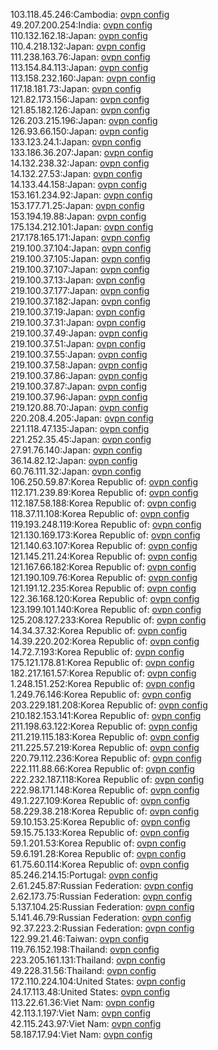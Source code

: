 103.118.45.246:Cambodia: [ovpn config](vpn/103_118_45_246.ovpn)  
49.207.200.254:India: [ovpn config](vpn/49_207_200_254.ovpn)  
110.132.162.18:Japan: [ovpn config](vpn/110_132_162_18.ovpn)  
110.4.218.132:Japan: [ovpn config](vpn/110_4_218_132.ovpn)  
111.238.163.76:Japan: [ovpn config](vpn/111_238_163_76.ovpn)  
113.154.84.113:Japan: [ovpn config](vpn/113_154_84_113.ovpn)  
113.158.232.160:Japan: [ovpn config](vpn/113_158_232_160.ovpn)  
117.18.181.73:Japan: [ovpn config](vpn/117_18_181_73.ovpn)  
121.82.173.156:Japan: [ovpn config](vpn/121_82_173_156.ovpn)  
121.85.182.126:Japan: [ovpn config](vpn/121_85_182_126.ovpn)  
126.203.215.196:Japan: [ovpn config](vpn/126_203_215_196.ovpn)  
126.93.66.150:Japan: [ovpn config](vpn/126_93_66_150.ovpn)  
133.123.24.1:Japan: [ovpn config](vpn/133_123_24_1.ovpn)  
133.186.36.207:Japan: [ovpn config](vpn/133_186_36_207.ovpn)  
14.132.238.32:Japan: [ovpn config](vpn/14_132_238_32.ovpn)  
14.132.27.53:Japan: [ovpn config](vpn/14_132_27_53.ovpn)  
14.133.44.158:Japan: [ovpn config](vpn/14_133_44_158.ovpn)  
153.161.234.92:Japan: [ovpn config](vpn/153_161_234_92.ovpn)  
153.177.71.25:Japan: [ovpn config](vpn/153_177_71_25.ovpn)  
153.194.19.88:Japan: [ovpn config](vpn/153_194_19_88.ovpn)  
175.134.212.101:Japan: [ovpn config](vpn/175_134_212_101.ovpn)  
217.178.165.171:Japan: [ovpn config](vpn/217_178_165_171.ovpn)  
219.100.37.104:Japan: [ovpn config](vpn/219_100_37_104.ovpn)  
219.100.37.105:Japan: [ovpn config](vpn/219_100_37_105.ovpn)  
219.100.37.107:Japan: [ovpn config](vpn/219_100_37_107.ovpn)  
219.100.37.13:Japan: [ovpn config](vpn/219_100_37_13.ovpn)  
219.100.37.177:Japan: [ovpn config](vpn/219_100_37_177.ovpn)  
219.100.37.182:Japan: [ovpn config](vpn/219_100_37_182.ovpn)  
219.100.37.19:Japan: [ovpn config](vpn/219_100_37_19.ovpn)  
219.100.37.31:Japan: [ovpn config](vpn/219_100_37_31.ovpn)  
219.100.37.49:Japan: [ovpn config](vpn/219_100_37_49.ovpn)  
219.100.37.51:Japan: [ovpn config](vpn/219_100_37_51.ovpn)  
219.100.37.55:Japan: [ovpn config](vpn/219_100_37_55.ovpn)  
219.100.37.58:Japan: [ovpn config](vpn/219_100_37_58.ovpn)  
219.100.37.86:Japan: [ovpn config](vpn/219_100_37_86.ovpn)  
219.100.37.87:Japan: [ovpn config](vpn/219_100_37_87.ovpn)  
219.100.37.96:Japan: [ovpn config](vpn/219_100_37_96.ovpn)  
219.120.88.70:Japan: [ovpn config](vpn/219_120_88_70.ovpn)  
220.208.4.205:Japan: [ovpn config](vpn/220_208_4_205.ovpn)  
221.118.47.135:Japan: [ovpn config](vpn/221_118_47_135.ovpn)  
221.252.35.45:Japan: [ovpn config](vpn/221_252_35_45.ovpn)  
27.91.76.140:Japan: [ovpn config](vpn/27_91_76_140.ovpn)  
36.14.82.12:Japan: [ovpn config](vpn/36_14_82_12.ovpn)  
60.76.111.32:Japan: [ovpn config](vpn/60_76_111_32.ovpn)  
106.250.59.87:Korea Republic of: [ovpn config](vpn/106_250_59_87.ovpn)  
112.171.239.89:Korea Republic of: [ovpn config](vpn/112_171_239_89.ovpn)  
112.187.58.188:Korea Republic of: [ovpn config](vpn/112_187_58_188.ovpn)  
118.37.11.108:Korea Republic of: [ovpn config](vpn/118_37_11_108.ovpn)  
119.193.248.119:Korea Republic of: [ovpn config](vpn/119_193_248_119.ovpn)  
121.130.169.173:Korea Republic of: [ovpn config](vpn/121_130_169_173.ovpn)  
121.140.63.107:Korea Republic of: [ovpn config](vpn/121_140_63_107.ovpn)  
121.145.211.24:Korea Republic of: [ovpn config](vpn/121_145_211_24.ovpn)  
121.167.66.182:Korea Republic of: [ovpn config](vpn/121_167_66_182.ovpn)  
121.190.109.76:Korea Republic of: [ovpn config](vpn/121_190_109_76.ovpn)  
121.191.12.235:Korea Republic of: [ovpn config](vpn/121_191_12_235.ovpn)  
122.36.168.120:Korea Republic of: [ovpn config](vpn/122_36_168_120.ovpn)  
123.199.101.140:Korea Republic of: [ovpn config](vpn/123_199_101_140.ovpn)  
125.208.127.233:Korea Republic of: [ovpn config](vpn/125_208_127_233.ovpn)  
14.34.37.32:Korea Republic of: [ovpn config](vpn/14_34_37_32.ovpn)  
14.39.220.202:Korea Republic of: [ovpn config](vpn/14_39_220_202.ovpn)  
14.72.7.193:Korea Republic of: [ovpn config](vpn/14_72_7_193.ovpn)  
175.121.178.81:Korea Republic of: [ovpn config](vpn/175_121_178_81.ovpn)  
182.217.161.57:Korea Republic of: [ovpn config](vpn/182_217_161_57.ovpn)  
1.248.151.252:Korea Republic of: [ovpn config](vpn/1_248_151_252.ovpn)  
1.249.76.146:Korea Republic of: [ovpn config](vpn/1_249_76_146.ovpn)  
203.229.181.208:Korea Republic of: [ovpn config](vpn/203_229_181_208.ovpn)  
210.182.153.141:Korea Republic of: [ovpn config](vpn/210_182_153_141.ovpn)  
211.198.63.122:Korea Republic of: [ovpn config](vpn/211_198_63_122.ovpn)  
211.219.115.183:Korea Republic of: [ovpn config](vpn/211_219_115_183.ovpn)  
211.225.57.219:Korea Republic of: [ovpn config](vpn/211_225_57_219.ovpn)  
220.79.112.236:Korea Republic of: [ovpn config](vpn/220_79_112_236.ovpn)  
222.111.88.66:Korea Republic of: [ovpn config](vpn/222_111_88_66.ovpn)  
222.232.187.118:Korea Republic of: [ovpn config](vpn/222_232_187_118.ovpn)  
222.98.171.148:Korea Republic of: [ovpn config](vpn/222_98_171_148.ovpn)  
49.1.227.109:Korea Republic of: [ovpn config](vpn/49_1_227_109.ovpn)  
58.229.38.218:Korea Republic of: [ovpn config](vpn/58_229_38_218.ovpn)  
59.10.153.25:Korea Republic of: [ovpn config](vpn/59_10_153_25.ovpn)  
59.15.75.133:Korea Republic of: [ovpn config](vpn/59_15_75_133.ovpn)  
59.1.201.53:Korea Republic of: [ovpn config](vpn/59_1_201_53.ovpn)  
59.6.191.28:Korea Republic of: [ovpn config](vpn/59_6_191_28.ovpn)  
61.75.60.114:Korea Republic of: [ovpn config](vpn/61_75_60_114.ovpn)  
85.246.214.15:Portugal: [ovpn config](vpn/85_246_214_15.ovpn)  
2.61.245.87:Russian Federation: [ovpn config](vpn/2_61_245_87.ovpn)  
2.62.173.75:Russian Federation: [ovpn config](vpn/2_62_173_75.ovpn)  
5.137.104.25:Russian Federation: [ovpn config](vpn/5_137_104_25.ovpn)  
5.141.46.79:Russian Federation: [ovpn config](vpn/5_141_46_79.ovpn)  
92.37.223.2:Russian Federation: [ovpn config](vpn/92_37_223_2.ovpn)  
122.99.21.46:Taiwan: [ovpn config](vpn/122_99_21_46.ovpn)  
119.76.152.198:Thailand: [ovpn config](vpn/119_76_152_198.ovpn)  
223.205.161.131:Thailand: [ovpn config](vpn/223_205_161_131.ovpn)  
49.228.31.56:Thailand: [ovpn config](vpn/49_228_31_56.ovpn)  
172.110.224.104:United States: [ovpn config](vpn/172_110_224_104.ovpn)  
24.17.113.48:United States: [ovpn config](vpn/24_17_113_48.ovpn)  
113.22.61.36:Viet Nam: [ovpn config](vpn/113_22_61_36.ovpn)  
42.113.1.197:Viet Nam: [ovpn config](vpn/42_113_1_197.ovpn)  
42.115.243.97:Viet Nam: [ovpn config](vpn/42_115_243_97.ovpn)  
58.187.17.94:Viet Nam: [ovpn config](vpn/58_187_17_94.ovpn)  
